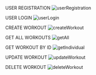 
USER REGISTRATION
![userRegistration](https://user-images.githubusercontent.com/89926265/137632187-e8df827c-c594-4849-965b-878598bda32c.PNG)


USER LOGIN
![userLogin](https://user-images.githubusercontent.com/89926265/137632189-8af5eefb-614a-4daa-a216-4f99d306ed22.PNG)


CREATE WORKOUT
![createWorkout](https://user-images.githubusercontent.com/89926265/137632182-2061fea6-8dbd-4d63-9341-5761bc0b7ed2.PNG)


GET ALL WORKOUTS
![getAll](https://user-images.githubusercontent.com/89926265/137632192-449c9f41-80a9-4e8b-bf79-b4c019cc1032.PNG)


GET WORKOUT BY ID
![getIndividual](https://user-images.githubusercontent.com/89926265/137632193-9e56741b-3618-4e2f-a983-a422940a52c9.PNG)


UPDATE WORKOUT
![updateWorkout](https://user-images.githubusercontent.com/89926265/137632197-bd3c8c98-75cf-450a-8fd7-d84147041680.PNG)


DELETE WORKOUT
![deleteWorkout](https://user-images.githubusercontent.com/89926265/137632200-fd9f149b-99ab-4d8b-82a6-7266b3022217.PNG)
